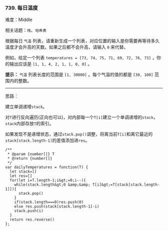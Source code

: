 ### 739. 每日温度

难度：Middle

相关话题：`栈`、`哈希表`

根据每日  `气温`  列表，请重新生成一个列表，对应位置的输入是你需要再等待多久温度才会升高的天数。如果之后都不会升高，请输入 `0`  来代替。



例如，给定一个列表 `temperatures = [73, 74, 75, 71, 69, 72, 76, 73]` ，你的输出应该是 `[1, 1, 4, 2, 1, 1, 0, 0]` 。



 **提示：**  `气温`  列表长度的范围是 `[1, 30000]` 。每个气温的值的都是 `[30, 100]` 范围内的整数。




-----

思路：

建立单调递增`stack`。

对`T`进行反向遍历(正向也可以)，对内部每一个`T[i]`建立一个单调递增的`stack`，`stack`内部存放`T`的索引。

如果发现不是递增状态，通过`stack.pop()`调整，将离当前`T[i]`和离它最近的`stack[stack.length-1]`的差值添加进`res`。



```
/**
 * @param {number[]} T
 * @return {number[]}
 */
var dailyTemperatures = function(T) {
  let stack=[]
  let res=[]
  for(let i=T.length-1;i&gt;=0;i--){
    while(stack.length&gt;0 &amp;&amp; T[i]&gt;=T[stack[stack.length-1]]){
      stack.pop()
    }
    if(stack.length===0)res.push(0)
    else res.push(stack[stack.length-1]-i)
    stack.push(i)
  }
  return res.reverse()
};



```

